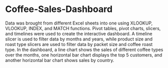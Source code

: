 # Coffee-Sales-Dashboard
Data was brought from different Excel sheets into one using XLOOKUP, VLOOKUP, INDEX, and MATCH functions.
Pivot tables, pivot charts, slicers, and timelines were used to create the interactive dashboard.
A timeline slicer is used to filter data by months and years, while product size and roast type slicers are used to filter data by packet size and coffee roast type.
In the dashboard, a line chart shows the sales of different coffee types over the months, one horizontal bar chart displays the top 5 customers, and another horizontal bar chart shows sales by country.
